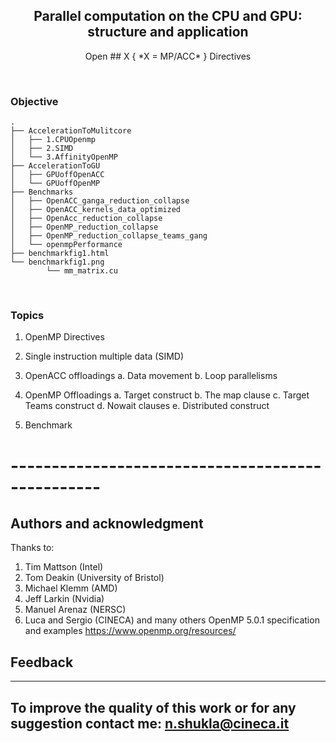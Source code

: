  <p align="center">

 </p>
 
 <h2 align="center"> Parallel computation on the CPU and GPU: structure and application </h2>

<p align="center"> Open ## X { *X = MP/ACC* } Directives </p>
  


<br>

### Objective

```
.
├── AccelerationToMulitcore
│   ├── 1.CPUOpenmp
│   ├── 2.SIMD
│   └── 3.AffinityOpenMP
├── AccelerationToGU
│   ├── GPUoffOpenACC
│   └── GPUoffOpenMP
├── Benchmarks
│   ├── OpenACC_ganga_reduction_collapse
│   ├── OpenACC_kernels_data_optimized
│   ├── OpenAcc_reduction_collapse
│   ├── OpenMP_reduction_collapse
│   ├── OpenMP_reduction_collapse_teams_gang
│   └── openmpPerformance
├── benchmarkfig1.html
└── benchmarkfig1.png
        └── mm_matrix.cu
```

<br>

### Topics
1. OpenMP Directives
2. Single instruction multiple data (SIMD)
3. OpenACC offloadings 
  a. Data movement 
  b. Loop parallelisms 

4. OpenMP Offloadings 
  a. Target construct
  b. The map clause
  c. Target Teams construct 
  d. Nowait clauses 
  e. Distributed construct

5. Benchmark  
# -------------------------------------------------

## Authors and acknowledgment
Thanks to:
 1. Tim Mattson (Intel)
 2. Tom Deakin (University of Bristol)
 3. Michael Klemm (AMD)
 4. Jeff Larkin (Nvidia)
 5. Manuel Arenaz (NERSC)
 6. Luca and Sergio (CINECA)
and many others 
OpenMP 5.0.1 specification and examples https://www.openmp.org/resources/ 

## Feedback 
----------------------------------------
To improve the quality of this work or for any suggestion contact me:
n.shukla@cineca.it
----------------------------------------

